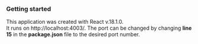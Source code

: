 ### Getting started
This application was created with React v.18.1.0.
<br/>
It runs on http://localhost:4003/.
The port can be changed by changing **line 15** in the **package.json** file to the desired port number.
<br/> 
